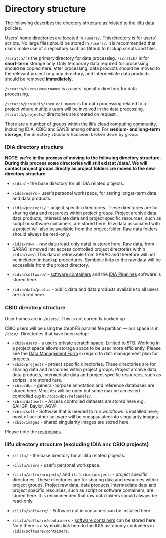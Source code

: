 # Directory structure

The following describes the directory structure as related to the ilifu data policies.

Users' home directories are located in `/users/`. This directory is for users' scripts. No large files should be stored in `/users/`. It is recommended that users make use of a repository such as Github to backup scripts and files.

`/scratch/` is the primary directory for data processing. `/scratch/` is for **short-term** storage only. Only temporary data required for processing should be copied here. After processing, data products should be moved to the relevant project or group directory, and intermediate data products should be removed **immediately**.

`/scratch/users/<username>` is a users' specific directory for data processing.

`/scratch/projects/<project_name>` is for data processing related to a project where multiple users will be involved in the data processing. `/scratch/projects/` directories are created on request.

There are a number of groups within the ilifu cloud computing community, including IDIA, CBIO and SANBI among others. For **medium- and long-term storage**, the directory structure has been broken down by group.

### IDIA directory structure

**NOTE: we're in the process of moving to the following directory structure. During this process some directories will still exist at /data/. We will contact project groups directly as project folders are moved to the new directory structure.**

* `/idia/` - the base directory for all IDIA related projects.

* `/idia/users` - user's personal workspace, for storing longer-term data and data products.

* `/idia/projects/` - project specific directories. These directories are for sharing data and resources within project groups. Project archive data, data products, intermediate data and project specific resources, such as script or software containers, are stored here. Raw data associated with a project will also be available from the project folder. Raw data folders should always be read-only.

* `/idia/raw/` - raw data (read-only data) is stored here. Raw data, from SARAO is moved into access controlled project directories within `/idia/raw/`. This data is retrievable from SARAO and therefore will not be included in backup procedures. Symbolic links to the raw data will be accessible from the project directory.

* `/idia/software/` - [software containers](tech_docs/software_environments?id=singularity-containers) and the [IDIA Pipelines](https://idia-pipelines.github.io/) software is stored here.

* `/idia/data/public` - public data and data products available to all users are stored here.

### CBIO directory structure

User homes are in `/users/`. This is not currently backed up

CBIO users will be using the CephFS parallel file partition — our space is in `/cbio/`. Directories that have been setup:
* `/cbio/users` - a user's private scratch space. Limited to 5TB. Working in a project space allows storage space to be used more efficiently. Please see the [Data Management Form](/bioinformatics/cbio#data-management-plan-for-projects) in regard to data management plan for projects.
* `/cbio/projects` - project specific directories. These directories are for sharing data and resources within project groups. Project archive data, data products, intermediate data and project specific resources, such as scripts , are stored here.
* `/cbio/dbs` - general-purpose annotation and reference databases are stored here. Most `dbs` will be open but some may be accessed controlled e.g in `/cbio/dbs/refpanels/`.
* `/cbio/datasets` - Access controlled datasets are stored here e.g. SAHGP, Baylor, AGVP.
* `/cbio/soft` - Software that is needed to run workflows is installed here; most of our other software will be encapsulated into singularity images.
* `/cbio/images` - shared singularity images are stored here.

Please note the [restrictions](/bioinformatics/cbio#restrictions).

### ilifu directory structure (excluding IDIA and CBIO projects)

* `/ilifu/` - the base directory for all ilifu related projects.

* `/ilifu/users` - user's personal workspace.

* `/ilifu/astro/projects/` and `ilifu/bio/projects` - project specific directories. These directories are for sharing data and resources within project groups. Project raw data, data products, intermediate data and project specific resources, such as script or software containers, are stored here. It is recommended that raw data folders should always be read-only.

* `/ilifu/software/` - Software not in containers can be installed here.

* `/ilifu/software/containers` - [software containers](tech_docs/software_environments?id=singularity-containers) can be stored here. Note there is a symbolic link here to the IDIA astronomy containers in `/idia/software/containers`.


